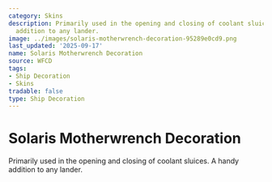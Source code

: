 ```yaml
---
category: Skins
description: Primarily used in the opening and closing of coolant sluices. A handy
  addition to any lander.
image: ../images/solaris-motherwrench-decoration-95289e0cd9.png
last_updated: '2025-09-17'
name: Solaris Motherwrench Decoration
source: WFCD
tags:
- Ship Decoration
- Skins
tradable: false
type: Ship Decoration
---
```


# Solaris Motherwrench Decoration

Primarily used in the opening and closing of coolant sluices. A handy addition to any lander.

